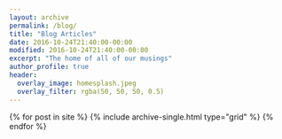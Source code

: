 ```yaml
---
layout: archive
permalink: /blog/
title: "Blog Articles"
date: 2016-10-24T21:40:00-00:00
modified: 2016-10-24T21:40:00-00:00
excerpt: "The home of all of our musings"
author_profile: true
header:
  overlay_image: homesplash.jpeg
  overlay_filter: rgba(50, 50, 50, 0.5)
---
```


{% for post in site %}
  {% include archive-single.html type="grid" %}
{% endfor %}